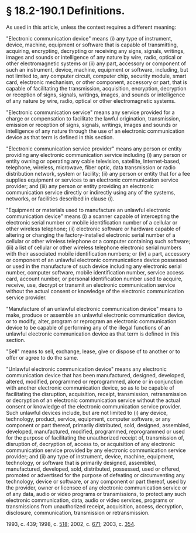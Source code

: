 # § 18.2-190.1 Definitions.

<p>As used in this article, unless the context requires a different meaning:</p><p>"Electronic communication device" means (i) any type of instrument, device, machine, equipment or software that is capable of transmitting, acquiring, encrypting, decrypting or receiving any signs, signals, writings, images and sounds or intelligence of any nature by wire, radio, optical or other electromagnetic systems or (ii) any part, accessory or component of such an instrument, device, machine, equipment or software, including, but not limited to, any computer circuit, computer chip, security module, smart card, electronic mechanism, or other component, accessory or part, that is capable of facilitating the transmission, acquisition, encryption, decryption or reception of signs, signals, writings, images, and sounds or intelligence of any nature by wire, radio, optical or other electromagnetic systems.</p><p>"Electronic communication service" means any service provided for a charge or compensation to facilitate the lawful origination, transmission, emission or reception of signs, signals, writings, images and sounds or intelligence of any nature through the use of an electronic communication device as that term is defined in this section.</p><p>"Electronic communication service provider" means any person or entity providing any electronic communication service including (i) any person or entity owning or operating any cable television, satellite, Internet-based, telephone, wireless, microwave, fiber optic, data transmission or radio distribution network, system or facility; (ii) any person or entity that for a fee supplies equipment or services to an electronic communication service provider; and (iii) any person or entity providing an electronic communication service directly or indirectly using any of the systems, networks, or facilities described in clause (i).</p><p>"Equipment or materials used to manufacture an unlawful electronic communication device" means (i) a scanner capable of intercepting the electronic serial number or mobile identification number of a cellular or other wireless telephone; (ii) electronic software or hardware capable of altering or changing the factory-installed electronic serial number of a cellular or other wireless telephone or a computer containing such software; (iii) a list of cellular or other wireless telephone electronic serial numbers with their associated mobile identification numbers; or (iv) a part, accessory or component of an unlawful electronic communications device possessed or used in the manufacture of such device including any electronic serial number, computer software, mobile identification number, service access card, account number, or personal identification number used to acquire, receive, use, decrypt or transmit an electronic communication service without the actual consent or knowledge of the electronic communication service provider.</p><p>"Manufacture of an unlawful electronic communication device" means to make, produce or assemble an unlawful electronic communication device, or to modify, alter, program or reprogram an electronic communication device to be capable of performing any of the illegal functions of an unlawful electronic communication device as that term is defined in this section.</p><p>"Sell" means to sell, exchange, lease, give or dispose of to another or to offer or agree to do the same.</p><p>"Unlawful electronic communication device" means any electronic communication device that has been manufactured, designed, developed, altered, modified, programmed or reprogrammed, alone or in conjunction with another electronic communication device, so as to be capable of facilitating the disruption, acquisition, receipt, transmission, retransmission or decryption of an electronic communication service without the actual consent or knowledge of the electronic communication service provider. Such unlawful devices include, but are not limited to (i) any device, technology, product, service, equipment, computer software, or any component or part thereof, primarily distributed, sold, designed, assembled, developed, manufactured, modified, programmed, reprogrammed or used for the purpose of facilitating the unauthorized receipt of, transmission of, disruption of, decryption of, access to, or acquisition of any electronic communication service provided by any electronic communication service provider; and (ii) any type of instrument, device, machine, equipment, technology, or software that is primarily designed, assembled, manufactured, developed, sold, distributed, possessed, used or offered, promoted or advertised for the purpose of defeating or circumventing any technology, device or software, or any component or part thereof, used by the provider, owner or licensee of any electronic communication service or of any data, audio or video programs or transmissions, to protect any such electronic communication, data, audio or video services, programs or transmissions from unauthorized receipt, acquisition, access, decryption, disclosure, communication, transmission or retransmission.</p><p>1993, c. 439; 1998, c. <a href='http://lis.virginia.gov/cgi-bin/legp604.exe?981+ful+CHAP0518'>518</a>; 2002, c. <a href='http://lis.virginia.gov/cgi-bin/legp604.exe?021+ful+CHAP0671'>671</a>; 2003, c. <a href='http://lis.virginia.gov/cgi-bin/legp604.exe?031+ful+CHAP0354'>354</a>.</p>